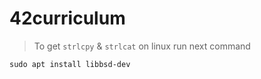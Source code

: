 # 42curriculum

> To get `strlcpy` & `strlcat` on linux run next command

`sudo apt install libbsd-dev`

